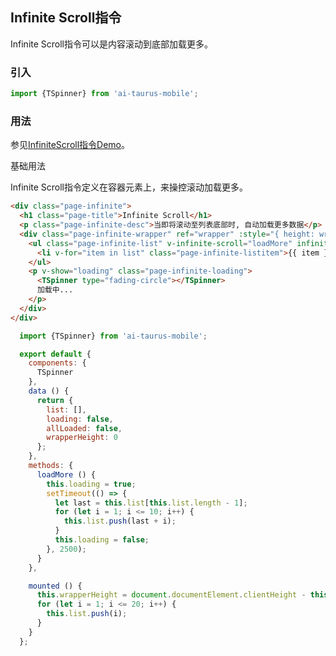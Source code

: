 ## Infinite Scroll指令

Infinite Scroll指令可以是内容滚动到底部加载更多。

### 引入

```js
import {TSpinner} from 'ai-taurus-mobile';
```

### 用法

参见[InfiniteScroll指令Demo][infinite-scroll-demo]。

基础用法

Infinite Scroll指令定义在容器元素上，来操控滚动加载更多。

```html
<div class="page-infinite">
  <h1 class="page-title">Infinite Scroll</h1>
  <p class="page-infinite-desc">当即将滚动至列表底部时, 自动加载更多数据</p>
  <div class="page-infinite-wrapper" ref="wrapper" :style="{ height: wrapperHeight + 'px' }">
    <ul class="page-infinite-list" v-infinite-scroll="loadMore" infinite-scroll-disabled="loading" infinite-scroll-distance="50">
      <li v-for="item in list" class="page-infinite-listitem">{{ item }}</li>
    </ul>
    <p v-show="loading" class="page-infinite-loading">
      <TSpinner type="fading-circle"></TSpinner>
      加载中...
    </p>
  </div>
</div>
```
```js
  import {TSpinner} from 'ai-taurus-mobile';

  export default {
    components: {
      TSpinner
    },
    data () {
      return {
        list: [],
        loading: false,
        allLoaded: false,
        wrapperHeight: 0
      };
    },
    methods: {
      loadMore () {
        this.loading = true;
        setTimeout(() => {
          let last = this.list[this.list.length - 1];
          for (let i = 1; i <= 10; i++) {
            this.list.push(last + i);
          }
          this.loading = false;
        }, 2500);
      }
    },

    mounted () {
      this.wrapperHeight = document.documentElement.clientHeight - this.$refs.wrapper.getBoundingClientRect().top;
      for (let i = 1; i <= 20; i++) {
        this.list.push(i);
      }
    }
  };
```

[infinite-scroll-demo]: /static/mobile-demo/examples/index.html#/infinite-scroll
